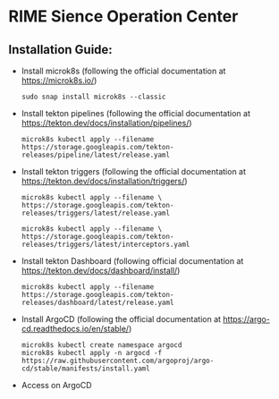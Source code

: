 <h1> RIME Sience Operation Center </h1>

<h2> Installation Guide:</h2>

- Install microk8s (following the official documentation at https://microk8s.io/) 
    ```
    sudo snap install microk8s --classic
    ```
- Install tekton pipelines (following the official documentation at https://tekton.dev/docs/installation/pipelines/) 
    ```
    microk8s kubectl apply --filename https://storage.googleapis.com/tekton-releases/pipeline/latest/release.yaml
    ```
- Install tekton triggers (following the official documentation at https://tekton.dev/docs/installation/triggers/)

    ```
    microk8s kubectl apply --filename \
    https://storage.googleapis.com/tekton-releases/triggers/latest/release.yaml

    microk8s kubectl apply --filename \
    https://storage.googleapis.com/tekton-releases/triggers/latest/interceptors.yaml
    ```

- Install tekton Dashboard (following official documentation at https://tekton.dev/docs/dashboard/install/)
    ```
    microk8s kubectl apply --filename https://storage.googleapis.com/tekton-releases/dashboard/latest/release.yaml
    ```

- Install ArgoCD (following the official documentation at https://argo-cd.readthedocs.io/en/stable/)
    ```
    microk8s kubectl create namespace argocd
    microk8s kubectl apply -n argocd -f https://raw.githubusercontent.com/argoproj/argo-cd/stable/manifests/install.yaml
    ```

- Access on ArgoCD 